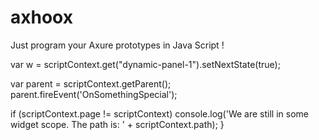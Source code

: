 axhoox
======

Just program your Axure prototypes in Java Script !

var w = scriptContext.get("dynamic-panel-1").setNextState(true);

var parent = scriptContext.getParent();
parent.fireEvent('OnSomethingSpecial');

if (scriptContext.page != scriptContext)
  console.log('We are still in some widget scope. The path is: ' + scriptContext.path);
}
